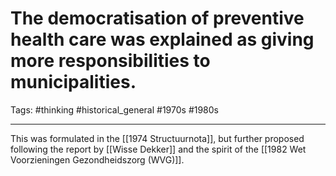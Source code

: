 # The democratisation of preventive health care was explained as giving more responsibilities to municipalities.
Tags: #thinking #historical_general #1970s #1980s

---

This was formulated in the [[1974 Structuurnota]], but further proposed following the report by [[Wisse Dekker]] and the spirit of the [[1982 Wet Voorzieningen Gezondheidszorg (WVG)]].